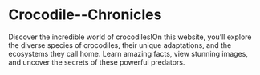 # Crocodile--Chronicles
Discover the incredible world of crocodiles!On this website, you’ll explore the diverse species of crocodiles, their unique adaptations, and the ecosystems they call home. Learn amazing facts, view stunning images, and uncover the secrets of these powerful predators.
